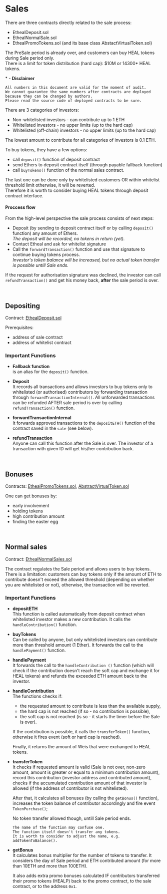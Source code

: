 # Sales

There are three contracts directly related to the sale process:

- EthealDeposit.sol
- EthealNormalSale.sol
- EthealPromoTokens.sol (and its base class AbstactVirtualToken.sol)

The PreSale period is already over, and customers can buy HEAL tokens during Sale period only. 
<br>There is a limit for token distribution (hard cap): $10M or 14300* HEAL tokens.

\* - **Disclaimer**
	
	All numbers in this document are valid for the moment of audit. 
	We cannot guarantee the same numbers after contracts are deployed because they can be changed by authors. 
	Please read the source code of deployed contracts to be sure.


There are 3 categories of investors:

- Non-whitelisted investors - can contribute up to 1 ETH
- Whitelisted investors - no upper limits (up to the hard cap)
- Whitelisted (off-chain) investors - no upper limits (up to the hard cap)


The lowest amount to contribute for all categories of investors is 0.1 ETH.

To buy tokens, they have a few options:

- call `deposit()` function of deposit contract
- send Ethers to deposit contract itself (through payable fallback function)
- call `buyTokens()` function of the normal sales contract.

The last one can be done only by whitelisted customers OR within whitelist threshold limit otherwise, it will be reverted. 
<br>Therefore it is worth to consider buying HEAL tokens through deposit contract interface. 

#### Proccess flow

From the high-level perspective the sale process consists of next steps:

- Deposit (by sending to deposit contract itself or by calling `deposit()` function) any amount of Ethers. 
<br>_The deposit will be recorded, no tokens in return (yet)._
- Contact Etheal and ask for whitelist signature
- Call the `forwardTransaction()` function and use that signature to continue buying tokens process.
<br>_Investor's token balance will be increased, but no actual token transfer is possible untill Sale ends._

If the request for authorisation signature was declined, the investor can call `refundTransaction()` and get his money back, **after** the sale period is over.


<!-- ------------------------------------------------------------------- --> <br>
## Depositing

Contract: [EthealDeposit.sol](https://github.com/BlockchainLabsNZ/etheal-contracts/blob/master/contracts/EthealDeposit.sol)

Prerequisites:

- address of sale contract
- address of whitelist contract

### Important Functions

  - **Fallback function** <br>is an alias for the `deposit()` function.

  - **Deposit**
<br>It records all transactions and allows investors to buy tokens only to whitelisted (or authorised) contributors by forwarding transaction through `forwardTransactionInternal()`. All unforwarded transactions can be refunded AFTER sale period is over by calling `refundTransaction()` function.

  - **forwardTransactionInternal**
<br>It forwards approved transactions to the `depositETH()` function of the contract saved in the `sale` (see below).  

  - **refundTransaction**
<br>Anyone can call this function after the Sale is over. The investor of a transaction with given ID will get his/her contribution back. 



<!-- ------------------------------------------------------------------- --> <br>
## Bonuses
Contracts: [EthealPromoTokens.sol](https://github.com/BlockchainLabsNZ/etheal-contracts/blob/master/contracts/EthealPromoToken.sol), [AbstractVirtualToken.sol](https://github.com/BlockchainLabsNZ/etheal-contracts/blob/master/contracts/AbstractVirtualToken.sol)

One can get bonuses by:

- early involvement
- holding tokens
- high contribution amount
- finding the easter egg 



<!-- ------------------------------------------------------------------- --> <br>
## Normal sales
Contract: [EthealNormalSales.sol](https://github.com/BlockchainLabsNZ/etheal-contracts/blob/master/contracts/EthealNormalSale.sol)

The contract regulates the Sale period and allows users to buy tokens.
There is a limitation: customers can buy tokens only if the amount of ETH to contribute doesn't exceed the allowed threshold (depending on whether you are whitelisted or not), otherwise, the transaction will be reverted. 

### Important Functions

  - **depositETH**
<br>This function is called automatically from deposit contract when whitelisted investor makes a new contribution. It calls the `handleContribution()` function.

  - **buyTokens**
<br>Can be called by anyone, but only whitelisted investors can contribute more than threshold amount (1 Ether). It forwards the call to the `handlePayment()` function.

  - **handlePayment**
<br>It forwards the call to the `handleContribution ()` function (which will check if the contribution doesn't reach the soft cap and exchange it for HEAL tokens) and refunds the exceeded ETH amount back to the investor.

  - **handleContribution**
<br>The functions checks if:
	  - the requested amount to contribute is less than the available supply,
	  - the hard cap is not reached (if so - no contribution is possible),
	  - the soft cap is not reached (is so - it starts the timer before the Sale is over).

	If the contribution is possible, it calls the `transferToken()` function, otherwise it fires event (soft or hard cap is reached).<br>
	
	Finally, it returns the amount of Weis that were exchanged to HEAL tokens.

  - **transferToken**
<br>It checks if requested amount is valid (Sale is not over, non-zero amount, amount is greater or equal to a minimum contribution amount), record this contribution (investor address and contributed amount), checks if the accumulated contribution amount of that investor is allowed (if the address of contributor is not whitelisted).

	After that, it calculates all bonuses (by calling the `getBonus()` function), increases the token balance of contributor accordingly and fire event `TokenPurchase()`;
	
	No token transfer allowed though, untill Sale period ends. 
	
		The name of the function may confuse one. 
		The function itself doesn't transfer any tokens.
		It is worth to consider to adjust the name, e.g. addTokenToBalance().
		

  - **getBonus**
<br>It calculates bonus multiplier for the number of tokens to transfer. It considers the day of Sale period and ETH contributed amount (for more than 10ETH and more than 100ETH).

	It also adds extra promo bonuses calculated IF contributors transferred their promo tokens (HEALP) back to the promo contract, to the sale contract, or to the address `0x1`. 

